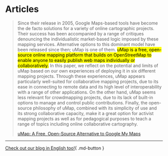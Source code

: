 # Articles

> Since their release in 2005, Google Maps-based tools have become the de facto solutions for a variety of online cartographic projects. Their success has been accompanied by a range of critiques denouncing the individualistic market-based logic imposed by these mapping services. Alternative options to this dominant model have been released since then; uMap is one of them. <mark>uMap is a free, open-source online mapping platform that builds on OpenStreetMap to enable anyone to easily publish web maps individually or collaboratively.</mark> In this paper, we reflect on the potential and limits of uMap based on our own experiences of deploying it in six different mapping projects. Through these experiences, uMap appears particularly well-suited for collaborative mapping projects, due to its ease in connecting to remote data and its high level of interoperability with a range of other applications. On the other hand, uMap seems less relevant for crowdmapping projects, due to its lack of built-in options to manage and control public contributions. Finally, the open-source philosophy of uMap, combined with its simplicity of use and its strong collaborative capacity, make it a great option for activist mapping projects as well as for pedagogical purposes to teach a range of topics including online collaborative cartography.
>
> [uMap: A Free, Open-Source Alternative to Google My Maps](https://cartographicperspectives.org/index.php/journal/article/view/1729)

---

[Check out our blog in English too!](https://umap-project.org/blog/){ .md-button }
